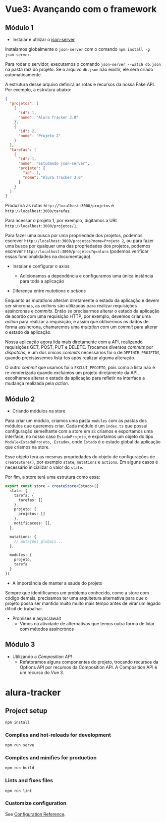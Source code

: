 # Vue3: Avançando com o framework

## Módulo 1

- Instalar e utilizar o [json-server](https://github.com/typicode/json-server)

Instalamos globalmente o `json-server` com o comando `npm install -g json-server`.
  
Para rodar o servidor, executamos o comando `json-server --watch db.json` na pasta raiz do projeto. Se o arquivo `db.json` não existir, ele será criado automaticamente.

A estrutura desse arquivo definirá as rotas e recursos da nossa Fake API. Por exemplo, a estrutura abaixo:

```json
{
  "projetos": [
    {
      "id": 1,
      "nome": "Alura Tracker 3.0"
    },
    {
      "id": 2,
      "nome": "Projeto 2"
    }
  ],
  "tarefas": [
    {
      "id": 1,
      "nome": "Estudando json-server",
      "projeto": {
        "id": 1,
        "nome": "Alura Tracker 3.0"
      }
    }
  ]
}
```

Produzirá as rotas `http://localhost:3000/projetos` e ` http://localhost:3000/tarefas`.

Para acessar o projeto 1, por exemplo, digitamos a URL `http://localhost:3000/projetos/1`.

Para fazer uma busca por uma propriedade dos projetos, podemos escrever `http://localhost:3000/projetos?nome=Projeto 2`, ou para fazer uma busca por qualquer uma das propriedades dos projetos, podemos escrever `http://localhost:3000/projetos?q=alura` (podemos verificar essas funcionalidades na documentação).

- Instalar e configurar o axios
  - Adicionamos a dependência e configuramos uma única instância para toda a aplicação

- Diferença entre *mutations* e *actions*

Enquanto as *mutations* alteram diretamente o estado da aplicação e devem ser síncronas, as *actions* são utilizadas para realizar requisições assíncronas e *commits*. Então se precisarmos alterar o estado da aplicação de acordo com uma requisição HTTP, por exemplo, devemos criar uma *action* para realizar a requisição, e assim que obtivermos os dados de forma assíncrona, chamaremos uma *mutation* com um *commit* para alterar o estado da aplicação.

Nossa aplicação agora lida mais diretamente com a API, realizando requisições GET, POST, PUT e DELETE. Trocamos diversos *commits* por *dispatchs*, e um dos únicos *commits* necessários foi o de `DEFINIR_PROJETOS`, quando precisássemos listá-los após realizar alguma alteração.

O outro *commit* que usamos foi o `EXCLUI_PROJETO`, pois como a lista não é re-renderizada quando excluimos um projeto diretamente da API, escolhemos alterar o estado da aplicação para refletir na interface a mudança realizada pela *action*.

## Módulo 2

- Criando módulos na store

Para criar um módulo, criamos uma pasta `modules` com as pastas dos módulos que queremos criar. Cada módulo é um `index.ts` que possui configuração semelhante com a store em si: criamos e exportamos uma interface, no nosso caso `EstadoProjeto`, e exportamos um objeto do tipo `Module<EstadoProjeto, Estado>`, onde `Estado` é o estado global da aplicação que criamos na store.

Esse objeto terá as mesmas propriedades do objeto de configurações de `createStore()`, por exemplo `state`, `mutations` e `actions`. Em alguns casos é necessário inicializar o valor do `state`.

Por fim, a store terá uma estrutura como essa:

```ts
export const store = createStore<Estado>({
  state: {
    tarefa: {
      tarefas: []
    },
    projeto: {
      projetos: []
    },
    notificacoes: [],
  },

  mutations: {
    // mutações globais...
  },

  modules: {
    projeto,
    tarefa
  }
})
```

- A importância de manter a saúde do projeto

Sempre que identificamos um problema conhecido, como a store com código demais, precisamos ter uma arquitetura alternativa para que o projeto possa ser mantido muito muito mais tempo antes de virar um legado difícil de trabalhar.

- Promises e async/await 
  - Vimos na atividade de alternativas que temos outra forma de lidar com métodos assíncronos

## Módulo 3

- Utilizando a *Composition API*
  - Refatoramos alguns componentes do projeto, trocando recursos da Options API por recursos da Composition API. A Composition API é um recurso do Vue 3.

# alura-tracker

## Project setup
```
npm install
```

### Compiles and hot-reloads for development
```
npm run serve
```

### Compiles and minifies for production
```
npm run build
```

### Lints and fixes files
```
npm run lint
```

### Customize configuration
See [Configuration Reference](https://cli.vuejs.org/config/).
